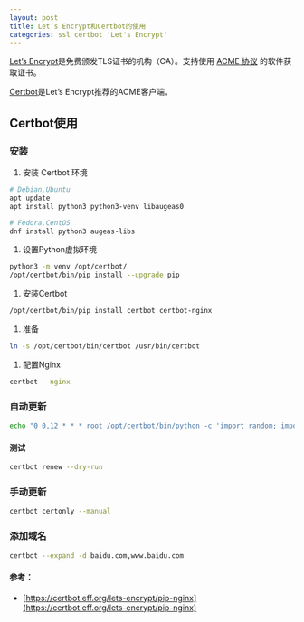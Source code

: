 ```yaml
---
layout: post
title: Let’s Encrypt和Certbot的使用
categories: ssl certbot 'Let's Encrypt'
---
```

[Let’s Encrypt](https://letsencrypt.org/)是免费颁发TLS证书的机构（CA）。支持使用 [ACME 协议](https://www.rfc-editor.org/rfc/rfc8555) 的软件获取证书。

[Certbot](https://certbot.eff.org/)是Let’s Encrypt推荐的ACME客户端。

## Certbot使用

### 安装

1. 安装 Certbot 环境

```sh
# Debian,Ubuntu
apt update
apt install python3 python3-venv libaugeas0

# Fedora,CentOS
dnf install python3 augeas-libs
```

1. 设置Python虚拟环境

```sh
python3 -m venv /opt/certbot/
/opt/certbot/bin/pip install --upgrade pip
```

1. 安装Certbot

```sh
/opt/certbot/bin/pip install certbot certbot-nginx
```

1. 准备

```sh
ln -s /opt/certbot/bin/certbot /usr/bin/certbot
```

1. 配置Nginx

```sh
certbot --nginx
```

### 自动更新

```sh
echo "0 0,12 * * * root /opt/certbot/bin/python -c 'import random; import time; time.sleep(random.random() * 3600)' && certbot renew -q" | tee -a /etc/crontab > /dev/null
```

#### 测试

```sh
certbot renew --dry-run
```

### 手动更新

```sh
certbot certonly --manual
```

### 添加域名

```sh
certbot --expand -d baidu.com,www.baidu.com
```

#### 参考：

* [https://certbot.eff.org/lets-encrypt/pip-nginx](https://certbot.eff.org/lets-encrypt/pip-nginx)
